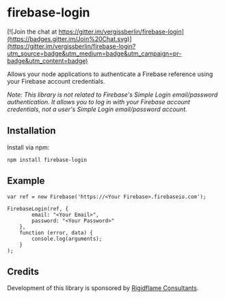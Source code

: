 firebase-login
==============

[![Join the chat at https://gitter.im/vergissberlin/firebase-login](https://badges.gitter.im/Join%20Chat.svg)](https://gitter.im/vergissberlin/firebase-login?utm_source=badge&utm_medium=badge&utm_campaign=pr-badge&utm_content=badge)

Allows your node applications to authenticate a Firebase reference using your Firebase account credentials.

*Note: This library is not related to Firebase's Simple Login email/password authentication. It allows you to log in with your Firebase account credentials, not a user's Simple Login email/password account.*

Installation
------------

Install via npm:

    npm install firebase-login


Example
-------
    var ref = new Firebase('https://<Your Firebase>.firebaseio.com');

    FirebaseLogin(ref, {
            email: "<Your Email>", 
            password: "<Your Password>"
        }, 
        function (error, data) {
            console.log(arguments);
        }
    );
    
Credits
-------
Development of this library is sponsored by [Rigidflame Consultants](http://www.rigidflame.com).
